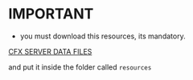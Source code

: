 # IMPORTANT

* you must download this resources, its mandatory.

[CFX SERVER DATA FILES](https://github.com/citizenfx/cfx-server-data/tree/master/resources)

and put it inside the folder called `resources`
